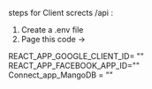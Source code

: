 
steps for Client scrects /api : 
1. Create a .env file
2. Page this code ->   

REACT_APP_GOOGLE_CLIENT_ID= ""         
REACT_APP_FACEBOOK_APP_ID=""         
Connect_app_MangoDB = ""
